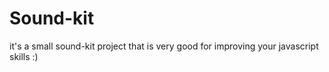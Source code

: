 # Sound-kit

it's a small sound-kit project that is very good for improving your javascript skills :)
